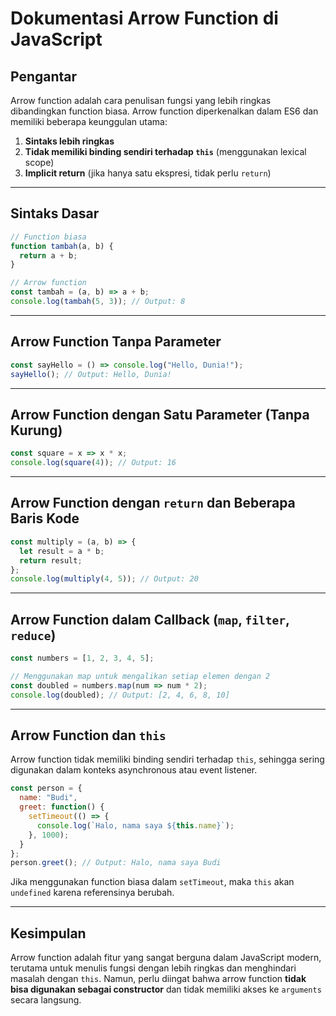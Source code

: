 # Dokumentasi Arrow Function di JavaScript

## Pengantar
Arrow function adalah cara penulisan fungsi yang lebih ringkas dibandingkan function biasa. Arrow function diperkenalkan dalam ES6 dan memiliki beberapa keunggulan utama:

1. **Sintaks lebih ringkas**
2. **Tidak memiliki binding sendiri terhadap `this`** (menggunakan lexical scope)
3. **Implicit return** (jika hanya satu ekspresi, tidak perlu `return`)

---

## Sintaks Dasar
```javascript
// Function biasa
function tambah(a, b) {
  return a + b;
}

// Arrow function
const tambah = (a, b) => a + b;
console.log(tambah(5, 3)); // Output: 8
```

---

## Arrow Function Tanpa Parameter
```javascript
const sayHello = () => console.log("Hello, Dunia!");
sayHello(); // Output: Hello, Dunia!
```

---

## Arrow Function dengan Satu Parameter (Tanpa Kurung)
```javascript
const square = x => x * x;
console.log(square(4)); // Output: 16
```

---

## Arrow Function dengan `return` dan Beberapa Baris Kode
```javascript
const multiply = (a, b) => {
  let result = a * b;
  return result;
};
console.log(multiply(4, 5)); // Output: 20
```

---

## Arrow Function dalam Callback (`map`, `filter`, `reduce`)
```javascript
const numbers = [1, 2, 3, 4, 5];

// Menggunakan map untuk mengalikan setiap elemen dengan 2
const doubled = numbers.map(num => num * 2);
console.log(doubled); // Output: [2, 4, 6, 8, 10]
```

---

## Arrow Function dan `this`
Arrow function tidak memiliki binding sendiri terhadap `this`, sehingga sering digunakan dalam konteks asynchronous atau event listener.

```javascript
const person = {
  name: "Budi",
  greet: function() {
    setTimeout(() => {
      console.log(`Halo, nama saya ${this.name}`);
    }, 1000);
  }
};
person.greet(); // Output: Halo, nama saya Budi
```

Jika menggunakan function biasa dalam `setTimeout`, maka `this` akan `undefined` karena referensinya berubah.

---

## Kesimpulan
Arrow function adalah fitur yang sangat berguna dalam JavaScript modern, terutama untuk menulis fungsi dengan lebih ringkas dan menghindari masalah dengan `this`. Namun, perlu diingat bahwa arrow function **tidak bisa digunakan sebagai constructor** dan tidak memiliki akses ke `arguments` secara langsung.


